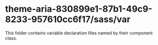 # theme-aria-830899e1-87b1-49c9-8233-957610cc6f17/sass/var

This folder contains variable declaration files named by their component class.
